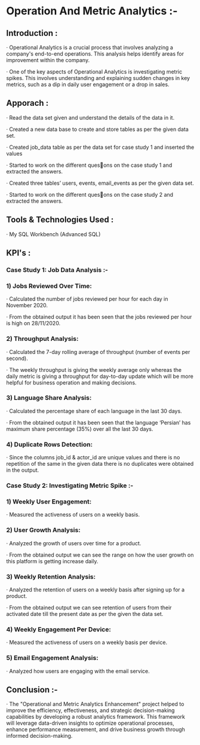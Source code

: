 # Operation And Metric Analytics :-

## Introduction :

· Operational Analytics is a crucial process that involves analyzing a company's end-to-end operations. This analysis helps identify areas for improvement within the company.

· One of the key aspects of Operational Analytics is investigating metric spikes. This involves understanding and explaining sudden changes in key metrics, such as a dip in daily user engagement or a drop in sales.

## Apporach :

· Read the data set given and understand the details of the data in it.

· Created a new data base to create and store tables as per the given data set.

· Created job_data table as per the data set for case study 1 and inserted the values

· Started to work on the different ques􀆟ons on the case study 1 and extracted the answers.

· Created three tables’ users, events, email_events as per the given data set.

· Started to work on the different ques􀆟ons on the case study 2 and extracted the answers.

## Tools & Technologies Used :

· My SQL Workbench (Advanced SQL)

## KPI's :

### Case Study 1: Job Data Analysis :-

### 1) Jobs Reviewed Over Time:

· Calculated the number of jobs reviewed per hour for each day in November 2020.

· From the obtained output it has been seen that the jobs reviewed per hour is high on 28/11/2020.

### 2) Throughput Analysis:

· Calculated the 7-day rolling average of throughput (number of events per second).

· The weekly throughput is giving the weekly average only whereas the daily metric is giving a throughput for day-to-day update which will be more helpful for business operation and making decisions.

### 3) Language Share Analysis:

· Calculated the percentage share of each language in the last 30 days.

· From the obtained output it has been seen that the language ‘Persian’ has maximum share percentage (35%) over all the last 30 days.

### 4) Duplicate Rows Detection:

· Since the columns job_id & actor_id are unique values and there is no repetition of the same in the given data there is no duplicates were obtained in the output.

### Case Study 2: Investigating Metric Spike :-

### 1) Weekly User Engagement:

· Measured the activeness of users on a weekly basis.

### 2) User Growth Analysis:

· Analyzed the growth of users over time for a product.

· From the obtained output we can see the range on how the user growth on this platform is getting increase daily.

### 3) Weekly Retention Analysis:

· Analyzed the retention of users on a weekly basis after signing up for a product.

· From the obtained output we can see retention of users from their activated date till the present date as per the given the data set.

### 4) Weekly Engagement Per Device:

· Measured the activeness of users on a weekly basis per device.

### 5) Email Engagement Analysis:

· Analyzed how users are engaging with the email service.

## Conclusion :-

· The "Operational and Metric Analytics Enhancement" project helped to improve the efficiency, effectiveness, and strategic decision-making capabilities by developing a robust analytics framework. This framework will leverage data-driven insights to optimize operational processes, enhance performance measurement, and drive business growth through informed decision-making.

